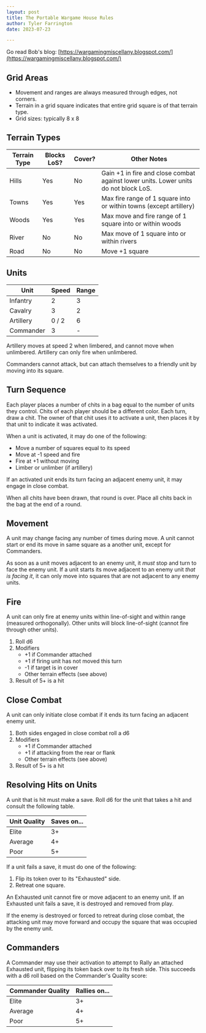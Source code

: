 ```yaml
---
layout: post
title: The Portable Wargame House Rules
author: Tyler Farrington
date: 2023-07-23

---
```


Go read Bob's blog: [https://wargamingmiscellany.blogspot.com/](https://wargamingmiscellany.blogspot.com/)

## Grid Areas

* Movement and ranges are always measured through edges, not corners.
* Terrain in a grid square indicates that entire grid square is of that terrain type.
* Grid sizes: typically 8 x 8

## Terrain Types

| Terrain Type | Blocks LoS? | Cover? | Other Notes                                                                         |
|--------------|-------------|--------|-------------------------------------------------------------------------------------|
| Hills        | Yes         | No     | Gain +1 in fire and close combat against lower units. Lower units do not block LoS. |
| Towns        | Yes         | Yes    | Max fire range of 1 square into or within towns (except artillery)                  |
| Woods        | Yes         | Yes    | Max move and fire range of 1 square into or within woods                            |
| River        | No          | No     | Max move of 1 square into or within rivers                                          |
| Road         | No          | No     | Move +1 square                                                                      |

## Units

| Unit      | Speed | Range |
|-----------|-------|-------|
| Infantry  | 2     | 3     |
| Cavalry   | 3     | 2     |
| Artillery | 0 / 2 | 6     |
| Commander | 3     | -     |

Artillery moves at speed 2 when limbered, and cannot move when unlimbered. Artillery can only fire when unlimbered.

Commanders cannot attack, but can attach themselves to a friendly unit by moving into its square.

## Turn Sequence

Each player places a number of chits in a bag equal to the number of units they control. Chits of each player should be a different color. Each turn, draw a chit. The owner of that chit uses it to activate a unit, then places it by that unit to indicate it was activated.

When a unit is activated, it may do one of the following:
* Move a number of squares equal to its speed
* Move at -1 speed and fire
* Fire at +1 without moving
* Limber or unlimber (if artillery)

If an activated unit ends its turn facing an adjacent enemy unit, it may engage in close combat.

When all chits have been drawn, that round is over. Place all chits back in the bag at the end of a round.

## Movement

A unit may change facing any number of times during move. A unit cannot start or end its move in same square as a another unit, except for Commanders.

As soon as a unit moves adjacent to an enemy unit, it *must* stop and turn to face the enemy unit. If a unit starts its move adjacent to an enemy unit *that is facing it*, it can only move into squares that are not adjacent to any enemy units.

## Fire

A unit can only fire at enemy units within line-of-sight and within range (measured orthogonally). Other units will block line-of-sight (cannot fire through other units).

1. Roll d6
2. Modifiers
    * +1 if Commander attached
    * +1 if firing unit has not moved this turn
    * -1 if target is in cover
    * Other terrain effects (see above)
3. Result of 5+ is a hit

## Close Combat

A unit can only initiate close combat if it ends its turn facing an adjacent enemy unit.

1. Both sides engaged in close combat roll a d6
2. Modifiers
    * +1 if Commander attached
    * +1 if attacking from the rear or flank
    * Other terrain effects (see above)
3. Result of 5+ is a hit

## Resolving Hits on Units

A unit that is hit must make a save. Roll d6 for the unit that takes a hit and consult the following table.

| Unit Quality | Saves on... |
|--------------|-------------|
| Elite        | 3+          |
| Average      | 4+          |
| Poor         | 5+          |

If a unit fails a save, it must do one of the following:

1. Flip its token over to its "Exhausted" side.
2. Retreat one square.

An Exhausted unit cannot fire or move adjacent to an enemy unit. If an Exhausted unit fails a save, it is destroyed and removed from play.

If the enemy is destroyed or forced to retreat during close combat, the attacking unit may move forward and occupy the square that was occupied by the enemy unit.

## Commanders

A Commander may use their activation to attempt to Rally an attached Exhausted unit, flipping its token back over to its fresh side. This succeeds with a d6 roll based on the Commander's Quality score:

| Commander Quality | Rallies on... |
|-------------------|---------------|
| Elite             | 3+            |
| Average           | 4+            |
| Poor              | 5+            |
